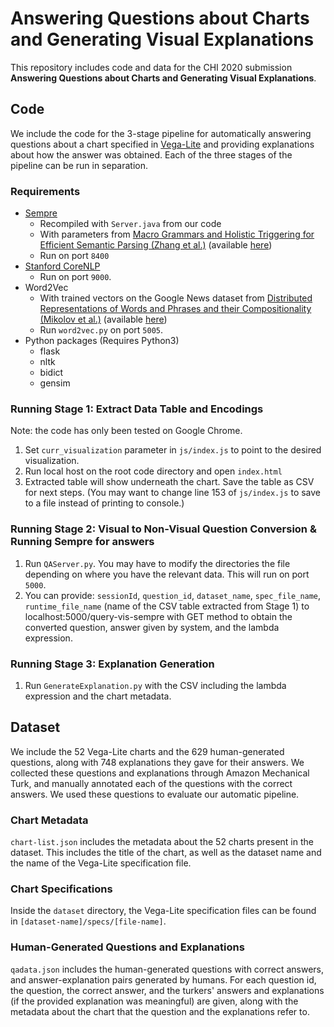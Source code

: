 # Answering Questions about Charts and Generating Visual Explanations

This repository includes code and data for the CHI 2020 submission **Answering Questions about Charts and Generating Visual Explanations**.

## Code

We include the code for the 3-stage pipeline for automatically answering questions about a chart specified in [Vega-Lite](https://vega.github.io/vega-lite/) and providing explanations about how the answer was obtained.
Each of the three stages of the pipeline can be run in separation.

### Requirements

- [Sempre](https://github.com/percyliang/sempre) 
  - Recompiled with `Server.java` from our code 
  - With parameters from [Macro Grammars and Holistic Triggering for Efficient Semantic Parsing (Zhang et al.)](https://nlp.stanford.edu/pubs/zhang2017macro.pdf) (available [here](https://worksheets.codalab.org/worksheets/0xca1104da2ecb42c2b9c0cde07256e033/))
  - Run on port `8400`
- [Stanford CoreNLP](https://stanfordnlp.github.io/CoreNLP/)
  - Run on port `9000`.
- Word2Vec
  - With trained vectors on the Google News dataset from [Distributed Representations of Words and Phrases and their Compositionality (Mikolov et al.)](https://arxiv.org/abs/1310.4546) (available [here](https://code.google.com/archive/p/word2vec/))
  - Run `word2vec.py` on port `5005`.
- Python packages (Requires Python3)
  - flask
  - nltk
  - bidict
  - gensim
  
### Running Stage 1: Extract Data Table and Encodings

Note: the code has only been tested on Google Chrome.
1. Set `curr_visualization` parameter in `js/index.js` to point to the desired visualization.
2. Run local host on the root code directory and open `index.html`
3. Extracted table will show underneath the chart. Save the table as CSV for next steps. (You may want to change line 153 of `js/index.js` to save to a file instead of printing to console.)

### Running Stage 2: Visual to Non-Visual Question Conversion & Running Sempre for answers

1. Run `QAServer.py`. You may have to modify the directories the file depending on where you have the relevant data. This will run on port `5000`.
2. You can provide: `sessionId`, `question_id`, `dataset_name`, `spec_file_name`, `runtime_file_name` (name of the CSV table extracted from Stage 1) to localhost:5000/query-vis-sempre with GET method to obtain the converted question, answer given by system, and the lambda expression.

### Running Stage 3: Explanation Generation

1. Run `GenerateExplanation.py` with the CSV including the lambda expression and the chart metadata.

## Dataset

We include the 52 Vega-Lite charts and the 629 human-generated questions, along with 748 explanations they gave for their answers.
We collected these questions and explanations through Amazon Mechanical Turk, and manually annotated each of the questions with the correct answers.
We used these questions to evaluate our automatic pipeline.

### Chart Metadata
`chart-list.json` includes the metadata about the 52 charts present in the dataset. This includes the title of the chart, as well as the dataset name and the name of the Vega-Lite specification file.

### Chart Specifications
Inside the `dataset` directory, the Vega-Lite specification files can be found in `[dataset-name]/specs/[file-name]`.

### Human-Generated Questions and Explanations
`qadata.json` includes the human-generated questions with correct answers, and answer-explanation pairs generated by humans.
For each question id, the question, the correct answer, and the turkers' answers and explanations (if the provided explanation was meaningful) are given, along with the metadata about the chart that the question and the explanations refer to.
